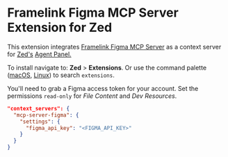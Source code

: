 # Framelink Figma MCP Server Extension for Zed

This extension integrates [Framelink Figma MCP Server](https://github.com/GLips/Figma-Context-MCP)
as a context server for [Zed's](https://zed.dev) [Agent Panel.](https://zed.dev/docs/ai/overview)

To install navigate to: **Zed** > **Extensions**. Or use the command palette
([macOS](https://github.com/zed-industries/zed/blob/main/assets/keymaps/default-macos.json#L581),
[Linux](https://github.com/zed-industries/zed/blob/main/assets/keymaps/default-linux.json#L459))
to search `extensions`.

You'll need to grab a Figma access token for your account.
Set the permissions `read-only` for _File Content_ and _Dev Resources_.

```json
"context_servers": {
  "mcp-server-figma": {
    "settings": {
      "figma_api_key": "<FIGMA_API_KEY>"
    }
  }
}
```
